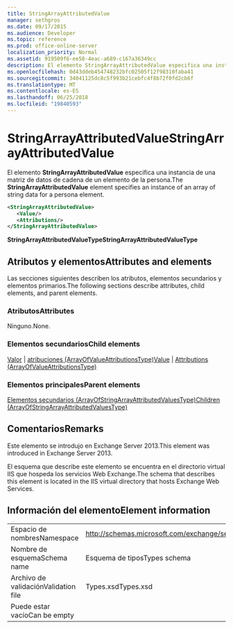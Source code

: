 ```yaml
---
title: StringArrayAttributedValue
manager: sethgros
ms.date: 09/17/2015
ms.audience: Developer
ms.topic: reference
ms.prod: office-online-server
localization_priority: Normal
ms.assetid: 919509f6-ee58-4eac-a689-c167a36349cc
description: El elemento StringArrayAttributedValue especifica una instancia de una matriz de datos de cadena de un elemento de la persona.
ms.openlocfilehash: 0d43ddeb454748232bfc02505f12f98310faba41
ms.sourcegitcommit: 34041125dc8c5f993b21cebfc4f8b72f0fd2cb6f
ms.translationtype: MT
ms.contentlocale: es-ES
ms.lasthandoff: 06/25/2018
ms.locfileid: "19840593"
---
```

# <a name="stringarrayattributedvalue"></a><span data-ttu-id="b0631-103">StringArrayAttributedValue</span><span class="sxs-lookup"><span data-stu-id="b0631-103">StringArrayAttributedValue</span></span>

<span data-ttu-id="b0631-104">El elemento **StringArrayAttributedValue** especifica una instancia de una matriz de datos de cadena de un elemento de la persona.</span><span class="sxs-lookup"><span data-stu-id="b0631-104">The **StringArrayAttributedValue** element specifies an instance of an array of string data for a persona element.</span></span> 
  
```XML
<StringArrayAttributedValue>
   <Value/>
   <Attributions/>
</StringArrayAttributedValue>
```

 <span data-ttu-id="b0631-105">**StringArrayAttributedValueType**</span><span class="sxs-lookup"><span data-stu-id="b0631-105">**StringArrayAttributedValueType**</span></span>
## <a name="attributes-and-elements"></a><span data-ttu-id="b0631-106">Atributos y elementos</span><span class="sxs-lookup"><span data-stu-id="b0631-106">Attributes and elements</span></span>

<span data-ttu-id="b0631-107">Las secciones siguientes describen los atributos, elementos secundarios y elementos primarios.</span><span class="sxs-lookup"><span data-stu-id="b0631-107">The following sections describe attributes, child elements, and parent elements.</span></span>
  
### <a name="attributes"></a><span data-ttu-id="b0631-108">Atributos</span><span class="sxs-lookup"><span data-stu-id="b0631-108">Attributes</span></span>

<span data-ttu-id="b0631-109">Ninguno.</span><span class="sxs-lookup"><span data-stu-id="b0631-109">None.</span></span>
  
### <a name="child-elements"></a><span data-ttu-id="b0631-110">Elementos secundarios</span><span class="sxs-lookup"><span data-stu-id="b0631-110">Child elements</span></span>

<span data-ttu-id="b0631-111">[Valor](value.md) | [atribuciones (ArrayOfValueAttributionsType)](attributions-arrayofvalueattributionstype.md)</span><span class="sxs-lookup"><span data-stu-id="b0631-111">[Value](value.md) | [Attributions (ArrayOfValueAttributionsType)](attributions-arrayofvalueattributionstype.md)</span></span>
  
### <a name="parent-elements"></a><span data-ttu-id="b0631-112">Elementos principales</span><span class="sxs-lookup"><span data-stu-id="b0631-112">Parent elements</span></span>

[<span data-ttu-id="b0631-113">Elementos secundarios (ArrayOfStringArrayAttributedValuesType)</span><span class="sxs-lookup"><span data-stu-id="b0631-113">Children (ArrayOfStringArrayAttributedValuesType)</span></span>](children-arrayofstringarrayattributedvaluestype.md)
  
## <a name="remarks"></a><span data-ttu-id="b0631-114">Comentarios</span><span class="sxs-lookup"><span data-stu-id="b0631-114">Remarks</span></span>

<span data-ttu-id="b0631-115">Este elemento se introdujo en Exchange Server 2013.</span><span class="sxs-lookup"><span data-stu-id="b0631-115">This element was introduced in Exchange Server 2013.</span></span>
  
<span data-ttu-id="b0631-116">El esquema que describe este elemento se encuentra en el directorio virtual IIS que hospeda los servicios Web Exchange.</span><span class="sxs-lookup"><span data-stu-id="b0631-116">The schema that describes this element is located in the IIS virtual directory that hosts Exchange Web Services.</span></span>
  
## <a name="element-information"></a><span data-ttu-id="b0631-117">Información del elemento</span><span class="sxs-lookup"><span data-stu-id="b0631-117">Element information</span></span>

|||
|:-----|:-----|
|<span data-ttu-id="b0631-118">Espacio de nombres</span><span class="sxs-lookup"><span data-stu-id="b0631-118">Namespace</span></span>  <br/> |http://schemas.microsoft.com/exchange/services/2006/types  <br/> |
|<span data-ttu-id="b0631-119">Nombre de esquema</span><span class="sxs-lookup"><span data-stu-id="b0631-119">Schema name</span></span>  <br/> |<span data-ttu-id="b0631-120">Esquema de tipos</span><span class="sxs-lookup"><span data-stu-id="b0631-120">Types schema</span></span>  <br/> |
|<span data-ttu-id="b0631-121">Archivo de validación</span><span class="sxs-lookup"><span data-stu-id="b0631-121">Validation file</span></span>  <br/> |<span data-ttu-id="b0631-122">Types.xsd</span><span class="sxs-lookup"><span data-stu-id="b0631-122">Types.xsd</span></span>  <br/> |
|<span data-ttu-id="b0631-123">Puede estar vacío</span><span class="sxs-lookup"><span data-stu-id="b0631-123">Can be empty</span></span>  <br/> ||
   


